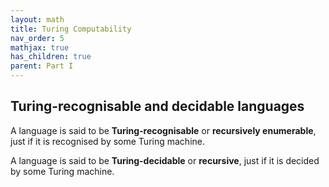 ```yaml
---
layout: math
title: Turing Computability
nav_order: 5
mathjax: true
has_children: true
parent: Part I
---
```


## Turing-recognisable and decidable languages

A language is said to be __Turing-recognisable__ or __recursively enumerable__, just if it is recognised by some Turing machine.

A language is said to be __Turing-decidable__ or __recursive__, just if it is decided by some Turing machine.